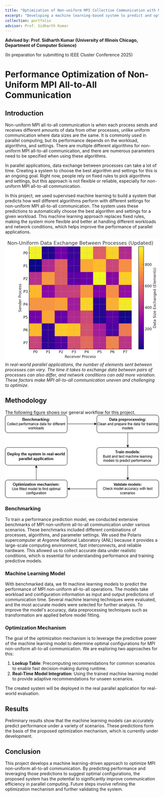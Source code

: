 ```yaml
---
title: "Optimization of Non-uniform MPI Collective Communication with Machine Learning"
excerpt: "Developing a machine learning-based system to predict and optimize the performance of MPI non-uniform all-to-all communication under various configurations and workloads.  <br/> "
collection: portfolio
advisor: Prof. Sidharth Kumar
---
```


**Advised by: Prof. Sidharth Kumar (University of Illinois Chicago, Department of Computer Science)**

(In preparation for submitting to IEEE Cluster Conference 2025)

# Performance Optimization of Non-Uniform MPI All-to-All Communication

## Introduction
Non-uniform MPI all-to-all communication is when each process sends and receives different amounts of data from other processes, unlike uniform communication where data sizes are the same. It is commonly used in parallel computing, but its performance depends on the workload, algorithms, and settings. There are multiple different algorithms for non-uniform MPI all-to-all communication, and there are numerous parameters need to be specified when using these algorithms. 

In parallel applications, data exchange between processes can take a lot of time. Creating a system to choose the best algorithm and settings for this is an ongoing goal. Right now, people rely on fixed rules to pick algorithms and settings, but this approach is not flexible or reliable, especially for non-uniform MPI all-to-all communication.

In this project, we used supervised machine learning to build a system that predicts how well different algorithms perform with different settings for non-uniform MPI all-to-all communication. The system uses these predictions to automatically choose the best algorithm and settings for a given workload. This machine learning approach replaces fixed rules, making the system more flexible and better at handling different workloads and network conditions, which helps improve the performance of parallel applications.

![Alt text](/images/MPI_nonuniform.png)
*In real-world parallel applications, the number of elements sent between processes can vary. The time it takes to exchange data between pairs of processes can also differ, and network conditions can add more variation. These factors make MPI all-to-all communication uneven and challenging to optimize.*

## Methodology
The following figure shows our general workflow for this project. 
![Alt text](/images/mpi_workflow.png)

### Benchmarking
To train a performance prediction model, we conducted extensive benchmarks of MPI non-uniform all-to-all communication under various scenarios. These benchmarks included different combinations of processes, algorithms, and parameter settings. We used the Polaris supercomputer at Argonne National Laboratory (ANL) because it provides a large-scale computing environment, fast interconnects, and reliable hardware. This allowed us to collect accurate data under realistic conditions, which is essential for understanding performance and training predictive models.

### Machine Learning Model
With benchmarked data, we fit machine learning models to predict the performance of MPI non-uniform all-to-all operations. The models take workload and configuration information as input and output predictions of communication time. Several machine learning techniques were evaluated, and the most accurate models were selected for further analysis. To improve the model's accuracy, data preprocessing techniques such as transformation are applied before model fitting.

### Optimization Mechanism
The goal of the optimization mechanism is to leverage the predictive power of the machine learning model to determine optimal configurations for MPI non-uniform all-to-all communication. We are exploring two approaches for this:
1. **Lookup Table**: Precomputing recommendations for common scenarios to enable fast decision-making during runtime.
2. **Real-Time Model Integration**: Using the trained machine learning model to provide adaptive recommendations for unseen scenarios.

The created system will be deployed in the real parallel application for real-world evaluation. 

## Results
Preliminary results show that the machine learning models can accurately predict performance under a variety of scenarios. These predictions form the basis of the proposed optimization mechanism, which is currently under development.

## Conclusion
This project develops a machine learning-driven approach to optimize MPI non-uniform all-to-all communication. By predicting performance and leveraging those predictions to suggest optimal configurations, the proposed system has the potential to significantly improve communication efficiency in parallel computing. Future steps involve refining the optimization mechanism and further validating the system.


